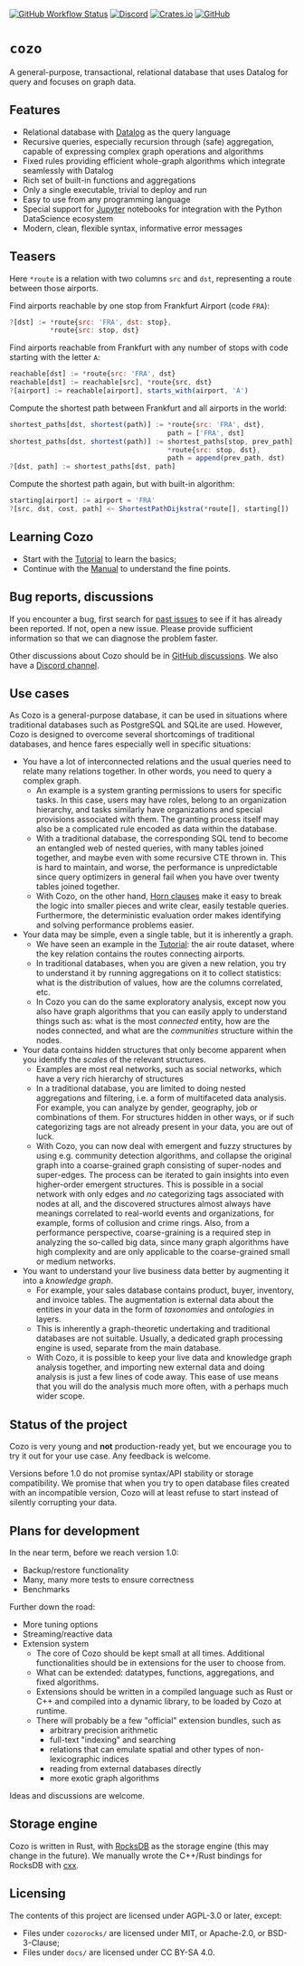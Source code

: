 [![GitHub Workflow Status](https://img.shields.io/github/workflow/status/cozodb/cozo/Build)](https://github.com/cozodb/cozo/actions/workflows/build.yml)
[![Discord](https://img.shields.io/discord/1034464550927478886)](https://discord.gg/GFpjQ9m866)
[![Crates.io](https://img.shields.io/crates/v/cozo)](https://crates.io/crates/cozo)
[![GitHub](https://img.shields.io/github/license/cozodb/cozo)](https://github.com/cozodb/cozo/blob/main/LICENSE.txt)

# `cozo`

A general-purpose, transactional, relational database
that uses Datalog for query and focuses on graph data.

## Features

* Relational database with [Datalog](https://en.wikipedia.org/wiki/Datalog) as the query language
* Recursive queries, especially recursion through (safe) aggregation, capable of expressing complex graph operations and algorithms
* Fixed rules providing efficient whole-graph algorithms which integrate seamlessly with Datalog
* Rich set of built-in functions and aggregations
* Only a single executable, trivial to deploy and run
* Easy to use from any programming language
* Special support for [Jupyter](https://jupyter.org/) notebooks for integration with the Python DataScience ecosystem 
* Modern, clean, flexible syntax, informative error messages

## Teasers

Here `*route` is a relation with two columns `src` and `dst`, 
representing a route between those airports.

Find airports reachable by one stop from Frankfurt Airport (code `FRA`):

```js
?[dst] := *route{src: 'FRA', dst: stop}, 
          *route{src: stop, dst}
```

Find airports reachable from Frankfurt with any number of stops 
with code starting with the letter `A`:

```js
reachable[dst] := *route{src: 'FRA', dst}
reachable[dst] := reachable[src], *route{src, dst}
?[airport] := reachable[airport], starts_with(airport, 'A')
```

Compute the shortest path between Frankfurt and all airports in the world:

```js
shortest_paths[dst, shortest(path)] := *route{src: 'FRA', dst},
                                       path = ['FRA', dst]
shortest_paths[dst, shortest(path)] := shortest_paths[stop, prev_path], 
                                       *route{src: stop, dst},
                                       path = append(prev_path, dst)
?[dst, path] := shortest_paths[dst, path]
```

Compute the shortest path again, but with built-in algorithm:

```js
starting[airport] := airport = 'FRA'
?[src, dst, cost, path] <~ ShortestPathDijkstra(*route[], starting[])
```

## Learning Cozo

* Start with the [Tutorial](https://cozodb.github.io/current/tutorial.html) to learn the basics;
* Continue with the [Manual](https://cozodb.github.io/current/manual/) to understand the fine points.

## Bug reports, discussions

If you encounter a bug, first search for [past issues](https://github.com/cozodb/cozo/issues) to see
if it has already been reported. If not, open a new issue. 
Please provide sufficient information so that we can diagnose the problem faster.

Other discussions about Cozo should be in [GitHub discussions](https://github.com/cozodb/cozo/discussions).
We also have a [Discord channel](https://discord.gg/GFpjQ9m866).

## Use cases

As Cozo is a general-purpose database,
it can be used in situations
where traditional databases such as PostgreSQL and SQLite
are used.
However, Cozo is designed to overcome several shortcomings
of traditional databases, and hence fares especially well
in specific situations:

* You have a lot of interconnected relations
  and the usual queries need to relate many relations together.
  In other words, you need to query a complex graph.
  * An example is a system granting permissions to users for specific tasks.
    In this case, users may have roles,
    belong to an organization hierarchy, and tasks similarly have organizations
    and special provisions associated with them.
    The granting process itself may also be a complicated rule encoded as data
    within the database.
  * With a traditional database,
    the corresponding SQL tend to become
    an entangled web of nested queries, with many tables joined together,
    and maybe even with some recursive CTE thrown in. This is hard to maintain,
    and worse, the performance is unpredictable since query optimizers in general
    fail when you have over twenty tables joined together.
  * With Cozo, on the other hand, [Horn clauses](https://en.wikipedia.org/wiki/Horn_clause) 
    make it easy to break
    the logic into smaller pieces and write clear, easily testable queries.
    Furthermore, the deterministic evaluation order makes identifying and solving
    performance problems easier.
* Your data may be simple, even a single table, but it is inherently a graph.
  * We have seen an example in the [Tutorial](https://cozodb.github.io/current/tutorial.html):
    the air route dataset, where the key relation contains the routes connecting airports.
  * In traditional databases, when you are given a new relation,
    you try to understand it by running aggregations on it to collect statistics:
    what is the distribution of values, how are the columns correlated, etc.
  * In Cozo you can do the same exploratory analysis,
    except now you also have graph algorithms that you can
    easily apply to understand things such as: what is the most _connected_ entity,
    how are the nodes connected, and what are the _communities_ structure within the nodes.
* Your data contains hidden structures that only become apparent when you
  identify the _scales_ of the relevant structures.
  * Examples are most real networks, such as social networks,
    which have a very rich hierarchy of structures
  * In a traditional database, you are limited to doing nested aggregations and filtering,
    i.e. a form of multifaceted data analysis. For example, you can analyze by gender, geography,
    job or combinations of them. For structures hidden in other ways,
    or if such categorizing tags are not already present in your data,
    you are out of luck.
  * With Cozo, you can now deal with emergent and fuzzy structures by using e.g.
    community detection algorithms, and collapse the original graph into a coarse-grained
    graph consisting of super-nodes and super-edges.
    The process can be iterated to gain insights into even higher-order emergent structures.
    This is possible in a social network with only edges and _no_ categorizing tags
    associated with nodes at all,
    and the discovered structures almost always have meanings correlated to real-world events and
    organizations, for example, forms of collusion and crime rings.
    Also, from a performance perspective,
    coarse-graining is a required step in analyzing the so-called big data,
    since many graph algorithms have high complexity and are only applicable to
    the coarse-grained small or medium networks.
* You want to understand your live business data better by augmenting it into a _knowledge graph_.
  * For example, your sales database contains product, buyer, inventory, and invoice tables.
    The augmentation is external data about the entities in your data in the form of _taxonomies_
    and _ontologies_ in layers.
  * This is inherently a graph-theoretic undertaking and traditional databases are not suitable.
    Usually, a dedicated graph processing engine is used, separate from the main database.
  * With Cozo, it is possible to keep your live data and knowledge graph analysis together,
    and importing new external data and doing analysis is just a few lines of code away.
    This ease of use means that you will do the analysis much more often, with a perhaps much wider scope.

## Status of the project

Cozo is very young and **not** production-ready yet, 
but we encourage you to try it out for your use case.
Any feedback is welcome.

Versions before 1.0 do not promise syntax/API stability or storage compatibility.
We promise that when you try to open database files created with an incompatible version,
Cozo will at least refuse to start instead of silently corrupting your data.

## Plans for development

In the near term, before we reach version 1.0:

* Backup/restore functionality
* Many, many more tests to ensure correctness
* Benchmarks

Further down the road:

* More tuning options
* Streaming/reactive data
* Extension system
  * The core of Cozo should be kept small at all times. Additional functionalities should be in extensions for the user to choose from. 
  * What can be extended: datatypes, functions, aggregations, and fixed algorithms.
  * Extensions should be written in a compiled language such as Rust or C++ and compiled into a dynamic library, to be loaded by Cozo at runtime.
  * There will probably be a few "official" extension bundles, such as
    * arbitrary precision arithmetic
    * full-text "indexing" and searching
    * relations that can emulate spatial and other types of non-lexicographic indices
    * reading from external databases directly
    * more exotic graph algorithms

Ideas and discussions are welcome.

## Storage engine

Cozo is written in Rust, with [RocksDB](http://rocksdb.org/) as the storage engine 
(this may change in the future).
We manually wrote the C++/Rust bindings for RocksDB with [cxx](https://cxx.rs/). 

## Licensing

The contents of this project are licensed under AGPL-3.0 or later, except:
* Files under `cozorocks/` are licensed under MIT, or Apache-2.0, or BSD-3-Clause;
* Files under `docs/` are licensed under CC BY-SA 4.0.